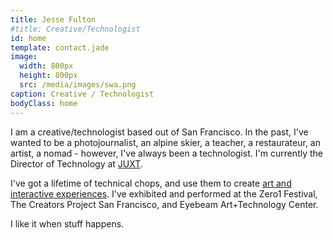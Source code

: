 ```yaml
---
title: Jesse Fulton
#title: Creative/Technologist
id: home
template: contact.jade
image:
  width: 800px
  height: 800px
  src: /media/images/swa.png
caption: Creative / Technologist
bodyClass: home
---
```


I am a creative/technologist based out of San Francisco.
In the past, I've wanted to be a photojournalist, an alpine skier,
a teacher, a restaurateur, an artist, a nomad - however, I've
always been a technologist. I'm currently the Director
of Technology at [JUXT](http://www.juxt.com).

I've got a lifetime of technical chops, and use them to create
[art and interactive experiences](/portfolio/). I've exhibited
and performed at the Zero1 Festival, The Creators Project
San Francisco, and Eyebeam Art+Technology Center.

I like it when stuff happens.

<!--
I've been fascinated by computers and technology for as long as I can remember.

I consider programming to be an art form.

I've studied graphic design, Japanese, journalism.


I'm currently the Director of Technology at [JUXT](http://www.juxt.com).
I occasionally help out the artists &amp; technologists at [CODAME](http://codame.com). 
And when I have free time, I like to work on [side projects](http://eklekt.com) and [personal projects](/portfolio/).



He holds a double degree in Computer Science and Psychology from the Johns Hopkins University and an MFA in Digital Arts and New Media from the University of California Santa Cruz.

-->